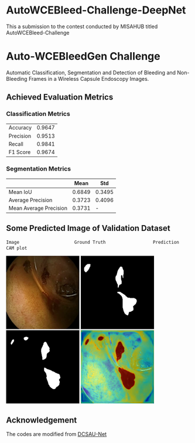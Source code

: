 # AutoWCEBleed-Challenge-DeepNet
This a submission to the contest conducted by MISAHUB titled AutoWCEBleed-Challenge

# Auto-WCEBleedGen Challenge
Automatic Classification, Segmentation and Detection of Bleeding and Non-Bleeding Frames in a Wireless Capsule Endoscopy Images.

## Achieved Evaluation Metrics 

### Classification Metrics

|               |          |
|---------------|----------|
| Accuracy      | 0.9647   |
| Precision     | 0.9513   |
| Recall        | 0.9841   |
| F1 Score      | 0.9674   |

### Segmentation Metrics
|                           |   Mean | Std    |
|---------------------------|--------|--------|
| Mean IoU                  | 0.6849 | 0.3495 |
| Average Precision         | 0.3723 | 0.4096 |
| Mean Average Precision    | 0.3731 |    -   |


## Some Predicted Image of Validation Dataset

    Image                     Ground Truth                  Prediction                  CAM plot    
<img src="best_predict_on_val/0.png" alt="OriginalImage" width="200"/> <img src="best_predict_on_val/0_ground.png" alt="Ground Truth" width="200"/> <img src="best_predict_on_val/0_pred.png" alt="Bleeding Prediction" width="200"/> <img src="best_predict_on_val/0.png_attention.png" alt="CAM_PLOT" width="200"/> 


## Acknowledgement
The codes are modified from [DCSAU-Net](https://github.com/xq141839/DCSAU-Net)

